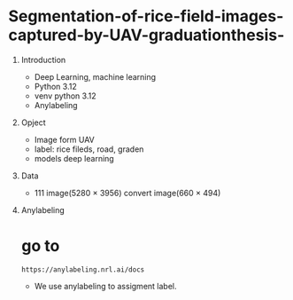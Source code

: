 # Segmentation-of-rice-field-images-captured-by-UAV-graduationthesis-
 1. Introduction
    - Deep Learning, machine learning
    - Python 3.12
    - venv python 3.12
    - Anylabeling

 2. Opject
    - Image form UAV
    - label: rice fileds, road, graden
    - models deep learning
 3. Data
    - 111 image(5280 × 3956) convert image(660 × 494)
 4. Anylabeling
    # go to
        https://anylabeling.nrl.ai/docs
    - We use anylabeling to assigment label.
    
